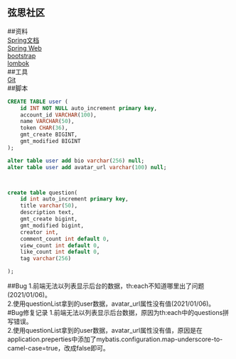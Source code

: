 ## 弦思社区

##资料  
[Spring文档](spring.io/guides)  
[Spring Web](spring.io/guides/gs/serving-web-content/)  
[bootstrap](v3.bootcss.com/getting-started/)  
[lombok](projectlombok.org)   
##工具  
[Git](git-scm.com)  
##脚本  
```sql
CREATE TABLE user (
	id INT NOT NULL auto_increment primary key,
	account_id VARCHAR(100),
	name VARCHAR(50),
	token CHAR(36),
	gmt_create BIGINT,
	gmt_modified BIGINT
);

alter table user add bio varchar(256) null;
alter table user add avatar_url varchar(100) null;



create table question(
	id int auto_increment primary key,
	title varchar(50),
	description text,
	gmt_create bigint,
	gmt_modified bigint,
	creator int,
	comment_count int default 0,
	view_count int default 0,
	like_count int default 0,
	tag varchar(256)

);
```  
##Bug
1.前端无法以列表显示后台的数据，th:each不知道哪里出了问题(2021/01/06)。  
2.使用questionList拿到的user数据，avatar_url属性没有值(2021/01/06)。    
#Bug修复记录
1.前端无法以列表显示后台数据，原因为th:each中的questions拼写错误。  
2.使用questionList拿到的user数据，avatar_url属性没有值，原因是在application.preperties中添加了mybatis.configuration.map-underscore-to-camel-case=true，改成false即可。  
